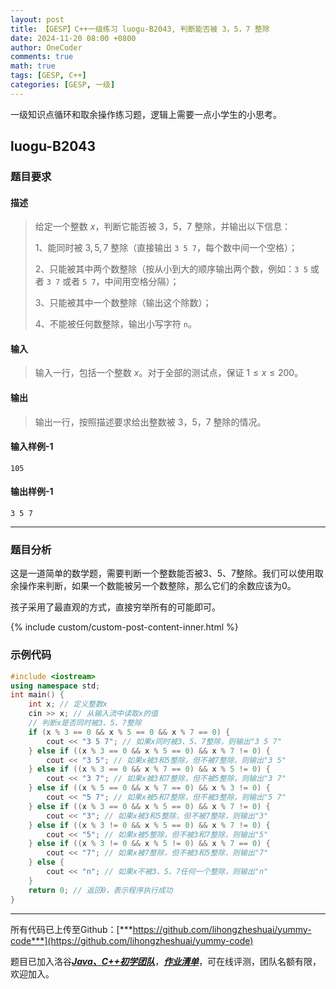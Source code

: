 ```yaml
---
layout: post
title: 【GESP】C++一级练习 luogu-B2043, 判断能否被 3，5，7 整除
date: 2024-11-20 08:00 +0800
author: OneCoder
comments: true
math: true
tags: [GESP, C++]
categories: [GESP, 一级]
---
```

一级知识点循环和取余操作练习题，逻辑上需要一点小学生的小思考。

<!--more-->

## luogu-B2043

### 题目要求

#### 描述

>给定一个整数 $x$，判断它能否被 $3$，$5$，$7$ 整除，并输出以下信息：
>
>1、能同时被 $3,5,7$ 整除（直接输出 `3 5 7`，每个数中间一个空格）；
>
>2、只能被其中两个数整除（按从小到大的顺序输出两个数，例如：`3 5` 或者 `3 7` 或者 `5 7`，中间用空格分隔）；
>
>3、只能被其中一个数整除（输出这个除数）；
>
>4、不能被任何数整除，输出小写字符 `n`。

#### 输入

>输入一行，包括一个整数 $x$。对于全部的测试点，保证 $1 \leq x \leq 200$。

#### 输出

>输出一行，按照描述要求给出整数被 $3$，$5$，$7$ 整除的情况。

#### 输入样例-1

```console
105
```

#### 输出样例-1

```console
3 5 7
```

---

### 题目分析

这是一道简单的数学题，需要判断一个整数能否被3、5、7整除。我们可以使用取余操作来判断，如果一个数能被另一个数整除，那么它们的余数应该为0。

孩子采用了最直观的方式，直接穷举所有的可能即可。

{% include custom/custom-post-content-inner.html %}

### 示例代码

```cpp
#include <iostream>
using namespace std;
int main() {
    int x; // 定义整数x
    cin >> x; // 从输入流中读取x的值
    // 判断x是否同时被3、5、7整除
    if (x % 3 == 0 && x % 5 == 0 && x % 7 == 0) {
        cout << "3 5 7"; // 如果x同时被3、5、7整除，则输出"3 5 7"
    } else if ((x % 3 == 0 && x % 5 == 0) && x % 7 != 0) {
        cout << "3 5"; // 如果x被3和5整除，但不被7整除，则输出"3 5"
    } else if ((x % 3 == 0 && x % 7 == 0) && x % 5 != 0) {
        cout << "3 7"; // 如果x被3和7整除，但不被5整除，则输出"3 7"
    } else if ((x % 5 == 0 && x % 7 == 0) && x % 3 != 0) {
        cout << "5 7"; // 如果x被5和7整除，但不被3整除，则输出"5 7"
    } else if ((x % 3 == 0 && x % 5 == 0) && x % 7 != 0) {
        cout << "3"; // 如果x被3和5整除，但不被7整除，则输出"3"
    } else if ((x % 3 != 0 && x % 5 == 0) && x % 7 != 0) {
        cout << "5"; // 如果x被5整除，但不被3和7整除，则输出"5"
    } else if ((x % 3 != 0 && x % 5 != 0) && x % 7 == 0) {
        cout << "7"; // 如果x被7整除，但不被3和5整除，则输出"7"
    } else {
        cout << "n"; // 如果x不被3、5、7任何一个整除，则输出"n"
    }
    return 0; // 返回0，表示程序执行成功
}
```

---

所有代码已上传至Github：[***https://github.com/lihongzheshuai/yummy-code***](https://github.com/lihongzheshuai/yummy-code)

题目已加入洛谷[***Java、C++初学团队***](https://www.luogu.com.cn/team/92228)，[***作业清单***](https://www.luogu.com.cn/team/92228#homework)，可在线评测，团队名额有限，欢迎加入。
